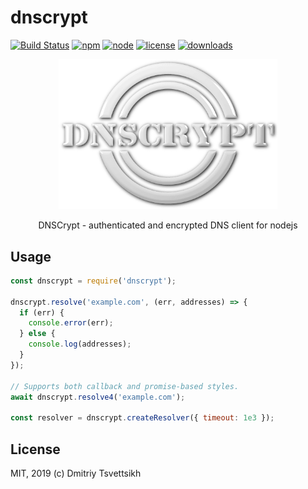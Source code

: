 # dnscrypt
[![Build Status](https://travis-ci.com/reklatsmasters/dnscrypt.svg?token=u7sXsR3bTvzyLs6vq3CD&branch=master)](https://travis-ci.com/reklatsmasters/dnscrypt)
[![npm](https://img.shields.io/npm/v/dnscrypt.svg)](https://npmjs.org/package/dnscrypt)
[![node](https://img.shields.io/node/v/dnscrypt.svg)](https://npmjs.org/package/dnscrypt)
[![license](https://img.shields.io/npm/l/dnscrypt.svg)](https://npmjs.org/package/dnscrypt)
[![downloads](https://img.shields.io/npm/dm/dnscrypt.svg)](https://npmjs.org/package/dnscrypt)

<p align='center'>
  <img src='dnscrypt.png' width='350' alt='dnscrypt logo' />
  <p align='center'>DNSCrypt - authenticated and encrypted DNS client for nodejs</p>
</p>

## Usage

```js
const dnscrypt = require('dnscrypt');

dnscrypt.resolve('example.com', (err, addresses) => {
  if (err) {
    console.error(err);
  } else {
    console.log(addresses);
  }
});

// Supports both callback and promise-based styles.
await dnscrypt.resolve4('example.com');

const resolver = dnscrypt.createResolver({ timeout: 1e3 });
```

## License

MIT, 2019 (c) Dmitriy Tsvettsikh
